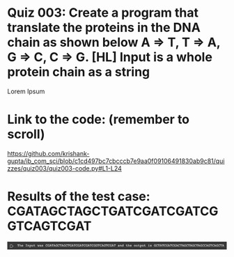 # Quiz 003: Create a program that translate the proteins in the DNA chain as shown below A => T, T => A, G => C, C => G. [HL]  Input is a whole protein chain as a string

Lorem Ipsum

# Link to the code: (remember to scroll)

https://github.com/krishank-gupta/ib_com_sci/blob/c1cd497bc7cbcccb7e9aa0f09106491830ab9c81/quizzes/quiz003/quiz003-code.py#L1-L24


# Results of the test case: CGATAGCTAGCTGATCGATCGATCGGTCAGTCGAT

![quiz003-results](./quiz003-results.png)
